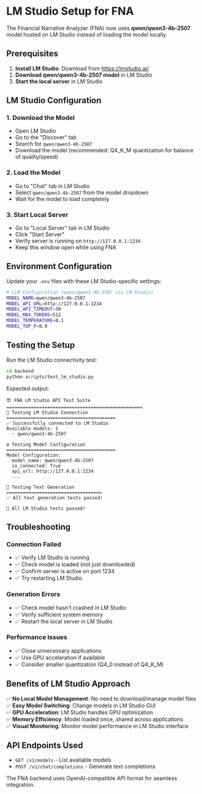 # LM Studio Setup for FNA

The Financial Narrative Analyzer (FNA) now uses **qwen/qwen3-4b-2507** model hosted on LM Studio instead of loading the model locally.

## Prerequisites

1. **Install LM Studio**: Download from https://lmstudio.ai/
2. **Download qwen/qwen3-4b-2507 model** in LM Studio
3. **Start the local server** in LM Studio

## LM Studio Configuration

### 1. Download the Model
- Open LM Studio
- Go to the "Discover" tab
- Search for `qwen/qwen3-4b-2507`
- Download the model (recommended: Q4_K_M quantization for balance of quality/speed)

### 2. Load the Model
- Go to "Chat" tab in LM Studio
- Select `qwen/qwen3-4b-2507` from the model dropdown
- Wait for the model to load completely

### 3. Start Local Server
- Go to "Local Server" tab in LM Studio
- Click "Start Server"
- Verify server is running on `http://127.0.0.1:1234`
- Keep this window open while using FNA

## Environment Configuration

Update your `.env` files with these LM Studio-specific settings:

```bash
# LLM Configuration (qwen/qwen3-4b-2507 via LM Studio)
MODEL_NAME=qwen/qwen3-4b-2507
MODEL_API_URL=http://127.0.0.1:1234
MODEL_API_TIMEOUT=30
MODEL_MAX_TOKENS=512
MODEL_TEMPERATURE=0.1
MODEL_TOP_P=0.9
```

## Testing the Setup

Run the LM Studio connectivity test:

```bash
cd backend
python scripts/test_lm_studio.py
```

Expected output:
```
🏗️ FNA LM Studio API Test Suite
==================================================
🔌 Testing LM Studio Connection
========================================
✅ Successfully connected to LM Studio
Available models: 1
  - qwen/qwen3-4b-2507

⚙️ Testing Model Configuration
========================================
Model Configuration:
  model_name: qwen/qwen3-4b-2507
  is_connected: True
  api_url: http://127.0.0.1:1234
  ...

🤖 Testing Text Generation
===================================
✅ All text generation tests passed!

🎉 All LM Studio tests passed!
```

## Troubleshooting

### Connection Failed
- ✅ Verify LM Studio is running
- ✅ Check model is loaded (not just downloaded)
- ✅ Confirm server is active on port 1234
- ✅ Try restarting LM Studio

### Generation Errors  
- ✅ Check model hasn't crashed in LM Studio
- ✅ Verify sufficient system memory
- ✅ Restart the local server in LM Studio

### Performance Issues
- ✅ Close unnecessary applications
- ✅ Use GPU acceleration if available
- ✅ Consider smaller quantization (Q4_0 instead of Q4_K_M)

## Benefits of LM Studio Approach

✅ **No Local Model Management**: No need to download/manage model files  
✅ **Easy Model Switching**: Change models in LM Studio GUI  
✅ **GPU Acceleration**: LM Studio handles GPU optimization  
✅ **Memory Efficiency**: Model loaded once, shared across applications  
✅ **Visual Monitoring**: Monitor model performance in LM Studio interface

## API Endpoints Used

- `GET /v1/models` - List available models
- `POST /v1/chat/completions` - Generate text completions

The FNA backend uses OpenAI-compatible API format for seamless integration.
